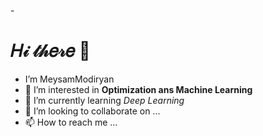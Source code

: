 -<h1>𝐻𝒾 𝓉𝒽𝑒𝓇𝑒 👋</h1>
- I’m MeysamModiryan
- 👀 I’m interested in __Optimization ans Machine Learning__
- 🌱 I’m currently learning *Deep Learning*
- 💞️ I’m looking to collaborate on ...
- 📫 How to reach me ...

